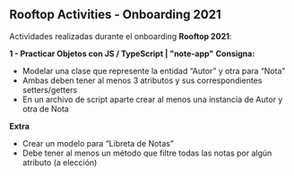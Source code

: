 ## Rooftop Activities - Onboarding 2021

Actividades realizadas durante el onboarding **Rooftop 2021**:

**1 - Practicar Objetos con JS / TypeScript | "note-app"**
**Consigna:**  
-   Modelar una clase que represente la entidad “Autor” y otra para “Nota”
-   Ambas deben tener al menos 3 atributos y sus correspondientes setters/getters
-   En un archivo de script aparte crear al menos una instancia de Autor y otra de Nota

**Extra** 
-   Crear un modelo para “Libreta de Notas”
-   Debe tener al menos un método que filtre todas las notas por algún atributo (a elección)